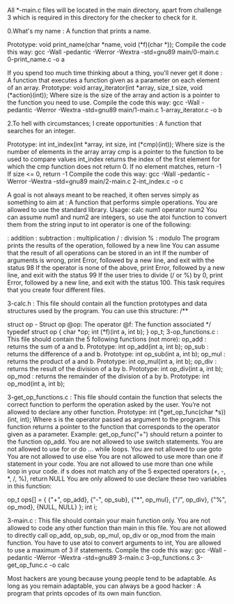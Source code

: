 All *-main.c files will be located in the main directory, apart from challenge 3 which is required in this directory for the checker to check for it.

0.What's my name : A function that prints a name.

Prototype: void print_name(char *name, void (*f)(char *)); Compile the code this way: gcc -Wall -pedantic -Werror -Wextra -std=gnu89 main/0-main.c 0-print_name.c -o a

If you spend too much time thinking about a thing, you'll never get it done : A function that executes a function given as a parameter on each element of an array.
Prototype: void array_iterator(int *array, size_t size, void (*action)(int)); Where size is the size of the array and action is a pointer to the function you need to use. Compile the code this way: gcc -Wall -pedantic -Werror -Wextra -std=gnu89 main/1-main.c 1-array_iterator.c -o b

2.To hell with circumstances; I create opportunities : A function that searches for an integer.

Prototype: int int_index(int *array, int size, int (*cmp)(int)); Where size is the number of elements in the array array cmp is a pointer to the function to be used to compare values int_index returns the index of the first element for which the cmp function does not return 0. If no element matches, return -1 If size <= 0, return -1 Compile the code this way: gcc -Wall -pedantic -Werror -Wextra -std=gnu89 main/2-main.c 2-int_index.c -o c

A goal is not always meant to be reached, it often serves simply as something to aim at : A function that performs simple operations.
You are allowed to use the standard library. Usage: calc num1 operator num2 You can assume num1 and num2 are integers, so use the atoi function to convert them from the string input to int operator is one of the following:

: addition
: subtraction
: multiplication / : division % : modulo The program prints the results of the operation, followed by a new line You can assume that the result of all operations can be stored in an int If the number of arguments is wrong, print Error, followed by a new line, and exit with the status 98 If the operator is none of the above, print Error, followed by a new line, and exit with the status 99 If the user tries to divide (/ or %) by 0, print Error, followed by a new line, and exit with the status 100.
This task requires that you create four different files.

3-calc.h : This file should contain all the function prototypes and data structures used by the program. You can use this structure: /**

struct op - Struct op
@op: The operator
@f: The function associated */ typedef struct op { char *op; int (*f)(int a, int b); } op_t;
3-op_functions.c : This file should contain the 5 following functions (not more): op_add : returns the sum of a and b. Prototype: int op_add(int a, int b); op_sub : returns the difference of a and b. Prototype: int op_sub(int a, int b); op_mul : returns the product of a and b. Prototype: int op_mul(int a, int b); op_div : returns the result of the division of a by b. Prototype: int op_div(int a, int b); op_mod : returns the remainder of the division of a by b. Prototype: int op_mod(int a, int b);

3-get_op_functions.c : This file should contain the function that selects the correct function to perform the operation asked by the user. You’re not allowed to declare any other function. Prototype: int (*get_op_func(char *s))(int, int); Where s is the operator passed as argument to the program. This function returns a pointer to the function that corresponds to the operator given as a parameter. Example: get_op_func("+") should return a pointer to the function op_add. You are not allowed to use switch statements. You are not allowed to use for or do ... while loops. You are not allowed to use goto You are not allowed to use else You are not allowed to use more than one if statement in your code. You are not allowed to use more than one while loop in your code. if s does not match any of the 5 expected operators (+, -, *, /, %), return NULL You are only allowed to use declare these two variables in this function:

op_t ops[] = { {"+", op_add}, {"-", op_sub}, {"*", op_mul}, {"/", op_div}, {"%", op_mod}, {NULL, NULL} }; int i;

3-main.c : This file should contain your main function only. You are not allowed to code any other function than main in this file. You are not allowed to directly call op_add, op_sub, op_mul, op_div or op_mod from the main function. You have to use atoi to convert arguments to int, You are allowed to use a maximum of 3 if statements. Compile the code this way: gcc -Wall -pedantic -Werror -Wextra -std=gnu89 3-main.c 3-op_functions.c 3-get_op_func.c -o calc

Most hackers are young because young people tend to be adaptable. As long as you remain adaptable, you can always be a good hacker : A program that prints opcodes of its own main function.

